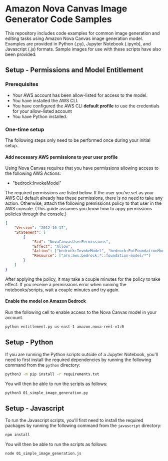 # Amazon Nova Canvas Image Generator Code Samples

This repository includes code examples for common image generation and editing tasks using Amazon Nova Canvas image generation model. Examples are provided in Python (.py), Jupyter Notebook (.ipynb), and Javascript (.js) formats. Sample images for use with these scripts have also been provided.

## Setup - Permissions and Model Entitlement

### Prerequisites

- Your AWS account has been allow-listed for access to the model.
- You have installed the AWS CLI.
- You have configured the AWS CLI **default profile** to use the credentials for your allow-listed account
- You have Python installed.

### One-time setup

The following steps only need to be performed once during your initial setup.

#### Add necessary AWS permissions to your user profile

Using Nova Canvas requires that you have permissions allowing access to the following AWS Actions:

- "bedrock:InvokeModel"

The required permissions are listed below. If the user you've set as your AWS CLI default already has these permissions, there is no need to take any action. Otherwise, attach the following premissions policy to that user in the AWS console. (This guide assumes you know how to appy permissions policies through the console.)

```json
{
    "Version": "2012-10-17",
    "Statement": [
        {
            "Sid": "NovaCanvasUserPermissions",
            "Effect": "Allow",
            "Action": ["bedrock:InvokeModel", "bedrock:PutFoundationModelEntitlement"],
            "Resource": ["arn:aws:bedrock:*::foundation-model/*"]
        }
    ]
}
```

After applying the policy, it may take a couple minutes for the policy to take effect. If you receive a permissions error when running the notebooks/scripts, wait a couple minutes and try again.

#### Enable the model on Amazon Bedrock

Run the following cell to enable access to the Nova Canvas model in your account.

```bash
python entitlement.py us-east-1 amazon.nova-reel-v1:0
```

## Setup - Python

If you are running the Python scripts outside of a Jupyter Notebook, you'll need to first install the required dependencies by running the following command from the `python` directory:

```bash
python3 -m pip install -r requirements.txt
```

You will then be able to run the scripts as follows:

```bash
python3 01_simple_image_generation.py
```

## Setup - Javascript

To run the Javascript scripts, you'll first need to install the required packages by running the following command from the `javascript` directory:

```bash
npm install
```

You will then be able to run the scripts as follows:

```bash
node 01_simple_image_generation.js
```